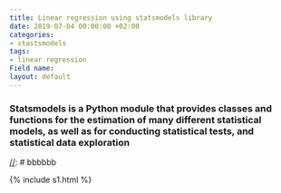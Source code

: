 ```yaml
---
title: Linear regression using statsmodels library
date: 2019-07-04 00:00:00 +02:00
categories:
- stastsmodels
tags:
- linear regression
Field name: 
layout: default
---
```


### Statsmodels is a Python module that provides classes and functions for the estimation of many different statistical models, as well as for conducting statistical tests, and statistical data exploration


[//]: # bbbbbb

{% include s1.html %}

[//]: #



